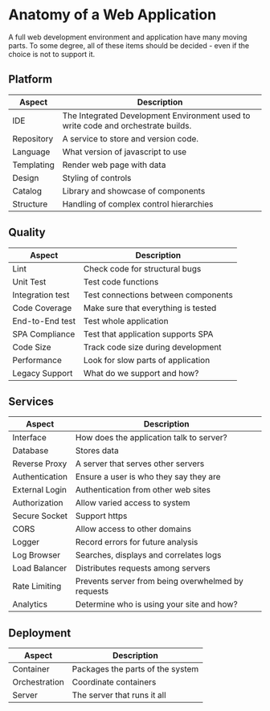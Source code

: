 # Anatomy of a Web Application
A full web development environment and application have many moving parts. To some degree, all of these items should be decided - even if the choice is not to support it.

## Platform

| Aspect | Description |
| ------ | ----------- |
| IDE | The Integrated Development Environment used to write code and orchestrate builds.  |
| Repository | A service to store and version code. |
| Language | What version of javascript to use |
| Templating | Render web page with data |
| Design | Styling of controls |
| Catalog | Library and showcase of components |
| Structure | Handling of complex control hierarchies |

## Quality

| Aspect | Description |
| ------ | ----------- |
| Lint | Check code for structural bugs |
| Unit Test | Test code functions |
| Integration test | Test connections between components |
| Code Coverage | Make sure that everything is tested |
| End-to-End test | Test whole application |
| SPA Compliance | Test that application supports SPA |
| Code Size | Track code size during development |
| Performance | Look for slow parts of application |
| Legacy Support | What do we support and how? |

## Services

| Aspect | Description |
| ------ | ----------- |
| Interface | How does the application talk to server? |
| Database | Stores data |
| Reverse Proxy | A server that serves other servers |
| Authentication | Ensure a user is who they say they are |
| External Login | Authentication from other web sites |
| Authorization | Allow varied access to system |
| Secure Socket | Support https |
| CORS | Allow access to other domains |
| Logger | Record errors for future analysis |
| Log Browser | Searches, displays and correlates logs |
| Load Balancer | Distributes requests among servers |
| Rate Limiting | Prevents server from being overwhelmed by requests |
| Analytics | Determine who is using your site and how? |

## Deployment

| Aspect | Description |
| ------ | ----------- |
| Container | Packages the parts of the system |
| Orchestration | Coordinate containers |
| Server | The server that runs it all |


